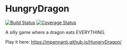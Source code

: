 # HungryDragon
[![Build Status](https://travis-ci.org/MPennanti/HungryDragon.svg?branch=master)](https://travis-ci.org/MPennanti/HungryDragon)
[![Coverage Status](https://coveralls.io/repos/MPennanti/HungryDragon/badge.svg?branch=master)](https://coveralls.io/r/MPennanti/HungryDragon?branch=master)

A silly game where a dragon eats EVERYTHING.

Play it here: https://mpennanti.github.io/HungryDragon/
